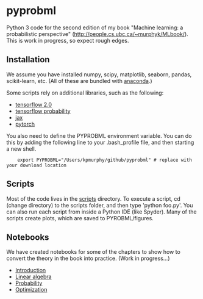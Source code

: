 # pyprobml
Python 3 code for the second edition of my book "Machine learning: a probabilistic perspective" (http://people.cs.ubc.ca/~murphyk/MLbook/). This is work in progress, so expect rough edges.

 

## Installation

We assume you have installed numpy, scipy, matplotlib, seaborn, pandas, scikit-learn, etc.
(All of these are bundled with [anaconda](https://www.anaconda.com/distribution/).)

Some scripts rely on additional libraries, such as the following: 
- [tensorflow 2.0](https://www.tensorflow.org/)
- [tensorflow probability](https://www.tensorflow.org/probability)
- [jax](https://github.com/google/jax)
- [pytorch](https://pytorch.org/)

You also need to define the PYPROBML environment variable.
You can do this by adding the following
line to your .bash_profile file, and then starting a new shell.
```
    export PYPROBML="/Users/kpmurphy/github/pyprobml" # replace with your download location
```


## Scripts

Most of the code lives in the [scripts](scripts) directory. To execute a script, cd (change directory) to the scripts folder,
and then type 'python foo.py'. You can also run each script from inside a Python IDE (like Spyder).
Many of the scripts create plots, which are saved to PYROBML/figures.


## Notebooks

We have created notebooks for some of the chapters to show how to convert the theory in the book into practice. (Work in progress...)

* [Introduction](https://github.com/probml/pyprobml/blob/master/notebooks/introduction.ipynb)
* [Linear algebra](https://github.com/probml/pyprobml/blob/master/notebooks/linear_algebra.ipynb)
* [Probability](https://github.com/probml/pyprobml/blob/master/notebooks/probability.ipynb)
* [Optimization](https://github.com/probml/pyprobml/blob/master/notebooks/optimization.ipynb)
    


